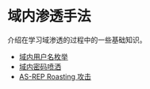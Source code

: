 # 域内渗透手法

介绍在学习域渗透的过程中的一些基础知识。

+ [域内用户名枚举](article1/index.md)
+ [域内密码喷洒](article2/index.md)
+ [AS-REP Roasting 攻击](article3/index.md)